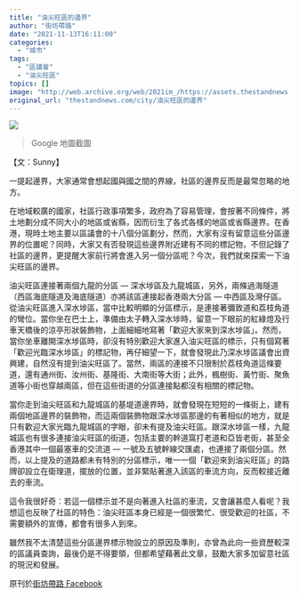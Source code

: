 ```yaml
---
title: "油尖旺區的邊界"
author: "街坊帶路"
date: "2021-11-13T16:11:00"
categories:
  - "城市"
tags:
  - "區議會"
  - "油尖旺區"
topics: []
image: "http://web.archive.org/web/2021im_/https://assets.thestandnews.com/media/photos/853428756324856423.jpg"
original_url: "thestandnews.com/city/油尖旺區的邊界"
---
```

![](http://web.archive.org/web/2021im_/https://assets.thestandnews.com/media/photos/853428756324856423.jpg)
> Google 地圖截圖

【文：Sunny】

一提起邊界，大家通常會想起國與國之間的界線，社區的邊界反而是最常忽略的地方。

在地域較廣的國家，社區行政事項繁多，政府為了容易管理，會按著不同條件，將土地劃分成不同大小的地區或省縣，因而衍生了各式各樣的地區或省縣邊界。在香港，現時土地主要以區議會的十八個分區劃分，然而，大家有沒有留意這些分區邊界的位置呢？同時，大家又有否發現這些邊界附近建有不同的標記物，不但記錄了社區的邊界，更提醒大家前行將會進入另一個分區呢？今次，我們就來探索一下油尖旺區的邊界。

油尖旺區連接著兩個九龍的分區 — 深水埗區及九龍城區，另外，兩條過海隧道（西區海底隧道及海底隧道）亦將該區連接起香港兩大分區 — 中西區及灣仔區。從油尖旺區進入深水埗區，當中比較明顯的分區標示，是連接著彌敦道和荔枝角道的彎位。當你坐在巴士上，準備由太子轉入深水埗時，留意一下眼前的紅綠燈及行車天橋後的涼亭形狀裝飾物，上面細細地寫著「歡迎大家來到深水埗區」。然而，當你坐車離開深水埗區時，卻沒有特別歡迎大家進入油尖旺區的標示，只有個寫著「歡迎光臨深水埗區」的標記物，再仔細望一下，就會發現此乃深水埗區議會出資興建，自然沒有提到油尖旺區了。當然，兩區的連接不只限制於荔枝角道這條要道，還有通州街、汝州街、基隆街、大南街等大街；此外，楓樹街、黃竹街、聚魚道等小街也穿越兩區，但在這些街道的分區連接點都沒有相關的標記物。

當你走到油尖旺區和九龍城區的基堤道邊界時，就會發現在短短的一條街上，建有兩個地區邊界的裝飾物，而這兩個裝飾物跟深水埗區那邊的有著相似的地方，就是只有歡迎大家光臨九龍城區的字眼，卻未有提及油尖旺區。跟深水埗區一樣，九龍城區也有很多連接油尖旺區的街道，包括主要的幹道窩打老道和亞皆老街，甚至全香港其中一個最塞車的交流道 — 一號及五號幹線交匯處，也連接了兩個分區。然而，以上提及的道路都未有特別的分區標示，唯一一個「歡迎來到油尖旺區」的路牌卻設立在衛理道，擺放的位置，並非緊貼著進入該區的車流方向，反而較接近離去的車流。

這令我很好奇︰若這一個標示並不是向著進入社區的車流，又會讓甚麼人看呢？我想這也反映了社區的特色：油尖旺區本身已經是一個很繁忙、很受歡迎的社區，不需要額外的宣傳，都會有很多人到來。

雖然我不太清楚這些分區邊界標示物設立的原因及準則，亦曾為此向一些資歷較深的區議員查詢，最後仍是不得要領，但都希望藉著此文章，鼓勵大家多加留意社區的現況和發展。

原刊於[街坊帶路 Facebook](http://web.archive.org/web/20211129210312/https://www.facebook.com/kaifongtour/posts/4150136898437103)